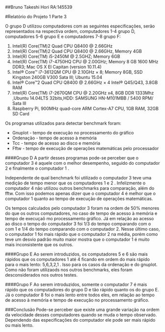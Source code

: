 ##Bruno Takeshi Hori        RA:145539

#Relatório do Projeto 1 Parte 3

O grupo D utilizou computadores com as seguintes especificações, serão representados na respectiva ordem, computadores 1-4 grupo D, computadores 5-6 grupo E e computadores 7-8 grupo F:

1. Intel(R) Core(TM)2 Quad CPU    Q8400  @ 2.66GHz
2. Intel(R) Core(TM)2 Quad CPU    Q8400  @ 2.66GHz, Memory 4GB
3. Intel(R) Core(TM) i5-2450M @ 2.5GHZ; Memory 6GB
4. Intel(R) Core(TM) i7-4750HQ CPU @ 2.00GHz; Memory 8 GB 1600 MHz DDR3; Mac OS X El Capitan (version 10.11.4)
5. Intel® Core™ i7-3612QM CPU @ 2.10GHz × 8; Memory 8GB, SSD Kingston 240GB V300 Sata III;  Ubuntu 15.04 
6. Intel® Core™2 Quad CPU Q8400 @ 2.66GHz × 4 Intel® Q45/Q43, 3.8GB RAM
7. Intel(R) Core(TM) i7-2670QM CPU @ 2.20GHz x4, 8GB DDR 1333Mhz ,Ubuntu 14.04LTS 32bits,HDD: SAMSUNG HN-M101MBB / 5400 RPM/ Sata III
8. Raspberry Pi, 900MHz quad-core ARM Cortex-A7 CPU, 1GB RAM, 32GB SD Card

Os programas utilizados para detectar benchmark foram:

* Gnuplot - tempo de execução no processamento do gráfico
* Ordenação - tempo de acesso à memória
* Tcc - tempo de acesso ao disco e memória
* Fftw - tempo de execução de operações matemáticas pelo processador

####Grupo D
A partir desses programas pode-se perceber que o computador 3 é aquele com o melhor desempenho, seguido do computador 2 e finalmente o computador 1 .

Independente de qual benchmark foi utilizado o computador 3 teve uma medição de tempo menor que os computadores 1 e 2 .
Infelizmente o computador 4 não utilizou outros benchmarks para comparação, além do fftw. 
Com isso podemos apenas dizer que o computador 4 é melhor que o computador 1 quanto ao tempo de execução de operações matemáticas.

Os tempos calculados pelo computador 3 foram na ordem de 50% menores do que os outros computadores, no caso de tempo de acesso à memória e tempo de execuçaõ mo processamento gráfico.
Já em relação ao acesso ao disco o tempo do computador 3 foi 1/3 do tempo comparando com o com 1 e 1/4 do tempo comparando com o computador 2.
Nesse último caso, o computador 1 foi mais rápido que o computador 2 na média, porém como teve um desvio padrão muito maior mostra que o computador 1 é muito mais inconsistente que os outros.

####Grupo E
Ao serem introduzidos, os computadores 5 e 6 são mais rápidos que os computadores 1 até 4 ficando em ordem do mais rápido para o mais lento: 5,6,3,2,1 .
Isso para os casos da ordenação e do gnuplot.
Como não foram utilizaods nos outros benchmarks, eles foram desconsiderados nos outros testes.

####Grupo F
Ao serem introduzidos, somente o computador 7 é mais rápido que os computadores do grupo D e tão rápido quanto os do grupo E.
Já o computador 8 foi o mais lento entre todos eles, em relação ao tempo de acesso à memória e tempo de execução no processamento gráfico.

###Conclusão
Pode-se perceber que existe uma grande variação na ordem da velocidade desses computadores quando se muda o tempo observado.
Dependendo das especificações do computador ele pode ser mais rápido ou mais lento.